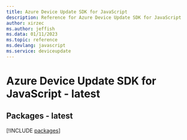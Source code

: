 ```yaml
---
title: Azure Device Update SDK for JavaScript
description: Reference for Azure Device Update SDK for JavaScript
author: xirzec
ms.author: jeffish
ms.data: 01/11/2023
ms.topic: reference
ms.devlang: javascript
ms.service: deviceupdate
---
```

# Azure Device Update SDK for JavaScript - latest
## Packages - latest
[!INCLUDE [packages](device-update-index.md)]